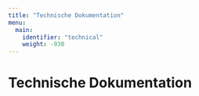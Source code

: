 ```yaml
---
title: "Technische Dokumentation"
menu:
  main:
    identifier: "technical"
    weight: -930
---
```


# Technische Dokumentation